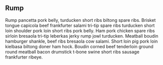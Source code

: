 <!--
	title = My Second Blog Post
	Template = blogpost
	Date = folder
	List = blog
	Summary = There's a bit more to the story, more details that need to be explained.
-->

## Rump

Rump pancetta pork belly, turducken short ribs biltong spare ribs. Brisket tongue capicola beef frankfurter salami tri-tip spare ribs turducken short loin shoulder pork loin short ribs pork belly. Ham pork chicken spare ribs sirloin bresaola tri-tip leberkas jerky rump jowl turducken. Meatball boudin hamburger shankle, beef ribs bresaola cow salami. Short loin pig pork loin kielbasa biltong doner ham hock. Boudin corned beef tenderloin ground round meatball bacon drumstick t-bone swine short ribs sausage frankfurter ribeye.